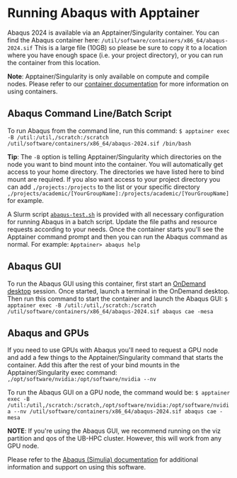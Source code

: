 # Running Abaqus with Apptainer

Abaqus 2024 is available via an Apptainer/Singularity container. You can find the Abaqus container here: `/util/software/containers/x86_64/abaqus-2024.sif`
This is a large file (10GB) so please be sure to copy it to a location where you have enough space (i.e. your project directory), or you can run the container from this location.

**Note**: Apptainer/Singularity is only available on compute and compile nodes. Please refer to our [container documentation](https://docs.ccr.buffalo.edu/en/latest/howto/containerization/) for more information on using containers.

## Abaqus Command Line/Batch Script

To run Abaqus from the command line, run this command: `$ apptainer exec -B /util:/util,/scratch:/scratch /util/software/containers/x86_64/abaqus-2024.sif /bin/bash`

**Tip**: The `-B` option is telling Apptainer/Singularity which directories on the node you want to bind mount into the container. You will automatically get access to your home directory. The directories we have listed here to bind mount are required. If you also want access to your project directory you can add `,/projects:/projects` to the list or your specific directory `,/projects/academic/[YourGroupName]:/projects/academic/[YourGroupName]` for example.

A Slurm script [`abaqus-test.sh`](./abaqus-test.sh) is provided with all necessary configuration for running Abaqus in a batch script. Update the file paths and resource requests according to your needs. Once the container starts you'll see the Apptainer command prompt and then you can run the Abaqus command as normal. For example: `Apptainer> abaqus help`

## Abaqus GUI

To run the Abaqus GUI using this container, first start an [OnDemand desktop](https://docs.ccr.buffalo.edu/en/latest/portals/ood/#interactive-apps) session. Once started, launch a terminal in the OnDemand desktop. Then run this command to start the container and launch the Abaqus GUI: `$ apptainer exec -B /util:/util,/scratch:/scratch /util/software/containers/x86_64/abaqus-2024.sif abaqus cae -mesa`

## Abaqus and GPUs

If you need to use GPUs with Abaqus you'll need to request a GPU node and add a few things to the Apptainer/Singularity command that starts the container. Add this after the rest of your bind mounts in the Apptainer/Singularity exec command: `,/opt/software/nvidia:/opt/software/nvidia --nv`

To run the Abaqus GUI on a GPU node, the command would be: `$ apptainer exec -B /util:/util,/scratch:/scratch,/opt/software/nvidia:/opt/software/nvidia --nv /util/software/containers/x86_64/abaqus-2024.sif abaqus cae -mesa`

**NOTE**: If you're using the Abaqus GUI, we recommend running on the viz partition and qos of the UB-HPC cluster. However, this will work from any GPU node.

Please refer to the [Abaqus (Simulia) documentation](https://help.3ds.com/2020/English/DSSIMULIA_Established/SIMULIA_Established_FrontmatterMap/sim-t-SIMULIA_EstablishedDocSearchOnline.html) for additional information and support on using this software.

